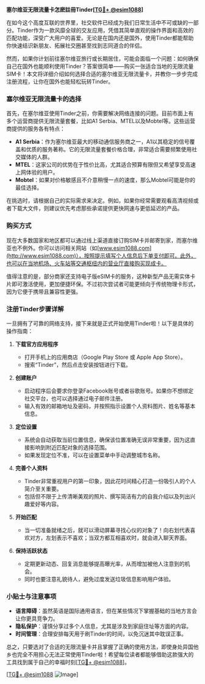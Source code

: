 **塞尔维亚无限流量卡怎麽註冊Tinder[[TG💪+ @esim1088](https://t.me/s/esim1088)]**

在如今这个高度互联的世界里，社交软件已经成为我们日常生活中不可或缺的一部分。Tinder作为一款风靡全球的交友应用，凭借其简单直观的操作界面和高效的匹配功能，深受广大用户的喜爱。无论是在国内还是国外，使用Tinder都能帮助你快速结识新朋友、拓展社交圈甚至找到志同道合的伴侣。

然而，如果你计划前往塞尔维亚旅行或长期居住，可能会面临一个问题：如何确保自己在国外也能顺利使用Tinder？答案很简单——购买一张适合当地的无限流量SIM卡！本文将详细介绍如何选择合适的塞尔维亚无限流量卡，并教你一步步完成注册流程，让你在国外也能轻松玩转Tinder。

### 塞尔维亚无限流量卡的选择

首先，在塞尔维亚使用Tinder之前，你需要解决网络连接的问题。目前市面上有多个运营商提供无限流量套餐，比如A1 Serbia、MTEL以及Mobtel等。这些运营商提供的服务各有特点：

- **A1 Serbia**：作为塞尔维亚最大的移动通信服务商之一，A1以其稳定的信号覆盖和优质的服务著称。它的无限流量套餐价格合理，非常适合需要频繁使用社交媒体的人群。
- **MTEL**：这家公司的优势在于性价比高，尤其适合预算有限但又希望享受高速上网体验的用户。
- **Mobtel**：如果对价格敏感且不介意稍慢一点的速度，那么Mobtel可能是你的最佳选择。

在挑选时，请根据自己的实际需求来决定。例如，如果你经常需要观看高清视频或者下载大文件，则建议优先考虑那些承诺提供更快网速与更低延迟的产品。

### 购买方式

现在大多数国家和地区都可以通过线上渠道直接订购SIM卡并邮寄到家，而塞尔维亚也不例外。你可以访问相关网站（如[www.esim1088.com](http://www.esim1088.com)），按照提示填写个人信息后下单支付即可。此外，也可以在当地机场、火车站等交通枢纽内的营业厅直接购买现成卡。

值得注意的是，部分商家还支持电子版eSIM卡的服务，这种新型产品无需实体卡片即可激活使用，更加便捷环保。不过初次尝试者可能更倾向于传统物理卡形式，因为它便于携带且兼容性更强。

### 注册Tinder步骤详解

一旦拥有了可靠的网络支持，接下来就是正式开始使用Tinder啦！以下是具体的操作指南：

1. **下载官方应用程序**
   - 打开手机上的应用商店（Google Play Store 或 Apple App Store）。
   - 搜索“Tinder”，然后点击安装按钮进行下载。
   
2. **创建账户**
   - 启动程序后会要求你登录Facebook账号或者谷歌账号。如果你不想绑定社交平台，也可以选择通过电子邮件注册。
   - 输入有效的邮箱地址及密码，并按照指示设置个人资料图片、姓名等基本信息。

3. **定位设置**
   - 系统会自动获取当前位置信息，确保该位置准确无误非常重要，因为这直接影响到附近匹配对象的选择范围。
   - 如果发现定位不准，可以在设置菜单中手动调整城市名称。

4. **完善个人资料**
   - Tinder非常重视用户的第一印象，因此花时间精心打造一份吸引人的个人简介至关重要。
   - 包括但不限于上传清晰美观的照片、撰写简洁有力的自我介绍以及列出兴趣爱好等内容。

5. **开始匹配**
   - 当一切准备就绪之后，就可以滑动屏幕寻找心仪的对象了！向右划代表喜欢对方，左划表示不喜欢；当双方都互相喜欢时，就会进入聊天界面。

6. **保持活跃状态**
   - 定期更新动态、回复消息能够提高曝光率，从而增加被他人注意到的机会。
   - 同时也要注意礼貌待人，避免过度发送垃圾信息影响用户体验。

### 小贴士与注意事项

- **语言障碍**：虽然英语是国际通用语言，但在某些情况下掌握基础的当地方言会让你更具竞争力。
- **隐私保护**：谨慎分享过多个人信息，尤其是涉及到家庭住址等方面的内容。
- **时间管理**：合理安排每天用于刷Tinder的时间，以免沉迷其中耽误正事。

总之，只要选对了合适的无限流量卡并且掌握了正确的使用方法，即使身处异国他乡也完全不用担心无法正常使用Tinder啦！希望每位读者都能够借助这款强大的工具找到属于自己的幸福时刻[[TG💪+ @esim1088](https://t.me/s/esim1088)]。

[[TG💪+ @esim1088](https://t.me/s/esim1088) ![Image](https://i.postimg.cc/4NQfJmqS/Snipaste-2025-05-13-00-14-12.png)]